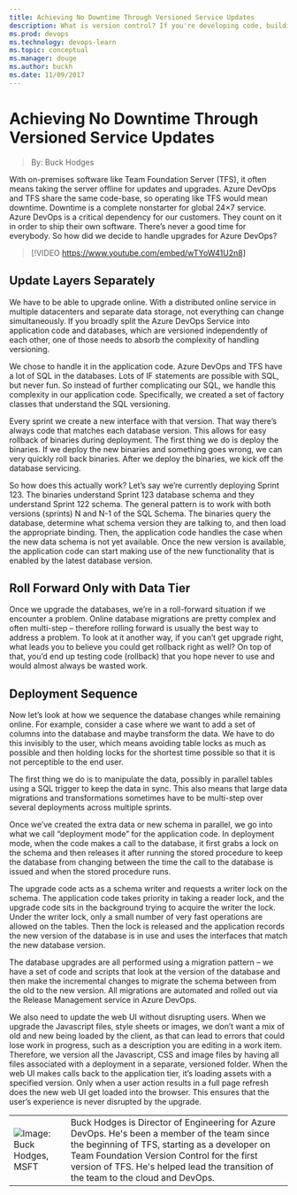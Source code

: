 ```yaml
---
title: Achieving No Downtime Through Versioned Service Updates
description: What is version control? If you're developing code, building websites, or writing documentation, using version control is essential to protect your work.
ms.prod: devops
ms.technology: devops-learn
ms.topic: conceptual
ms.manager: douge
ms.author: buckh
ms.date: 11/09/2017
---
```


# Achieving No Downtime Through Versioned Service Updates

> By: Buck Hodges

With on-premises software like Team Foundation Server (TFS), it often
means taking the server offline for updates and upgrades. Azure DevOps and TFS share the same code-base, so operating like
TFS would mean downtime. Downtime is a complete nonstarter for global
24×7 service. Azure DevOps is a critical dependency for our customers. They
count on it in order to ship their own software. There’s never a good
time for everybody. So how did we decide to handle upgrades for
Azure DevOps?

> [!VIDEO https://www.youtube.com/embed/wTYoW41U2n8]

## Update Layers Separately

We have to be able to upgrade online. With a distributed online service
in multiple datacenters and separate data storage, not everything can
change simultaneously. If you broadly split the Azure DevOps Service into
application code and databases, which are versioned independently of
each other, one of those needs to absorb the complexity of handling
versioning.

We chose to handle it in the application code. Azure DevOps and TFS have a lot
of SQL in the databases. Lots of IF statements are possible with SQL,
but never fun. So instead of further complicating our SQL, we handle
this complexity in our application code. Specifically, we created a set
of factory classes that understand the SQL versioning.

Every sprint we create a new interface with that version. That way
there’s always code that matches each database version. This allows
for easy rollback of binaries during deployment. The first thing we do
is deploy the binaries. If we deploy the new binaries and something goes
wrong, we can very quickly roll back binaries. After we deploy the
binaries, we kick off the database servicing.

So how does this actually work? Let’s say we’re currently deploying
Sprint 123. The binaries understand Sprint 123 database schema and they
understand Sprint 122 schema. The general pattern is to work with both
versions (sprints) N and N-1 of the SQL Schema. The binaries query the
database, determine what schema version they are talking to, and then
load the appropriate binding. Then, the application code handles the
case when the new data schema is not yet available. Once the new version
is available, the application code can start making use of the new
functionality that is enabled by the latest database version.

## Roll Forward Only with Data Tier

Once we upgrade the databases, we’re in a roll-forward situation if we
encounter a problem. Online database migrations are pretty complex and
often multi-step – therefore rolling forward is usually the best way to
address a problem. To look at it another way, if you can’t get upgrade
right, what leads you to believe you could get rollback right as well?
On top of that, you’d end up testing code (rollback) that you hope never
to use and would almost always be wasted work.

## Deployment Sequence

Now let’s look at how we sequence the database changes while remaining
online. For example, consider a case where we want to add a set of
columns into the database and maybe transform the data. We have to do
this invisibly to the user, which means avoiding table locks as much as
possible and then holding locks for the shortest time possible so that
it is not perceptible to the end user.

The first thing we do is to manipulate the data, possibly in parallel
tables using a SQL trigger to keep the data in sync. This also means
that large data migrations and transformations sometimes have to be
multi-step over several deployments across multiple sprints.

Once we’ve created the extra data or new schema in parallel, we go into
what we call “deployment mode” for the application code. In deployment
mode, when the code makes a call to the database, it first grabs a lock
on the schema and then releases it after running the stored procedure to
keep the database from changing between the time the call to the
database is issued and when the stored procedure runs.

The upgrade code acts as a schema writer and requests a writer lock on
the schema. The application code takes priority in taking a reader lock,
and the upgrade code sits in the background trying to acquire the writer
the lock. Under the writer lock, only a small number of very fast
operations are allowed on the tables. Then the lock is released and the
application records the new version of the database is in use and uses
the interfaces that match the new database version.

The database upgrades are all performed using a migration pattern – we
have a set of code and scripts that look at the version of the database
and then make the incremental changes to migrate the schema between from
the old to the new version. All migrations are automated and rolled out
via the Release Management service in Azure DevOps.

We also need to update the web UI without disrupting users. When we
upgrade the Javascript files, style sheets or images, we don’t want a
mix of old and new being loaded by the client, as that can lead to
errors that could lose work in progress, such as a description you are
editing in a work item. Therefore, we version all the Javascript, CSS
and image files by having all files associated with a deployment in a
separate, versioned folder. When the web UI makes calls back to the
application tier, it’s loading assets with a specified version. Only
when a user action results in a full page refresh does the new web UI
get loaded into the browser. This ensures that the user’s experience is
never disrupted by the upgrade.

|                                                                                                                 |                                                                                                                                                                                                                                                                                   |
| --------------------------------------------------------------------------------------------------------------- | --------------------------------------------------------------------------------------------------------------------------------------------------------------------------------------------------------------------------------------------------------------------------------- |
| ![Image: Buck Hodges, MSFT](https://secure.gravatar.com/avatar/baad17c3a2d3ea8fffc392f9dd209426?s=130&d=mm&r=g) | Buck Hodges is Director of Engineering for Azure DevOps. He's been a member of the team since the beginning of TFS, starting as a developer on Team Foundation Version Control for the first version of TFS. He's helped lead the transition of the team to the cloud and DevOps. |
